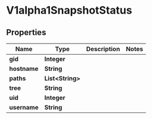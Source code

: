 
# V1alpha1SnapshotStatus

## Properties
Name | Type | Description | Notes
------------ | ------------- | ------------- | -------------
**gid** | **Integer** |  | 
**hostname** | **String** |  | 
**paths** | **List&lt;String&gt;** |  | 
**tree** | **String** |  | 
**uid** | **Integer** |  | 
**username** | **String** |  | 



